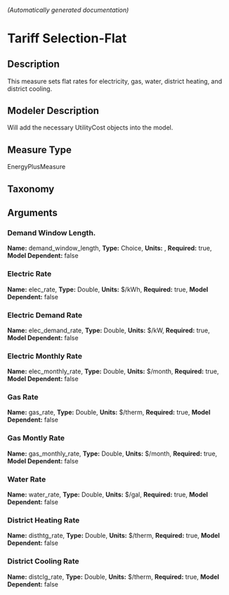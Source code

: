 

###### (Automatically generated documentation)

# Tariff Selection-Flat

## Description
This measure sets flat rates for electricity, gas, water, district heating, and district cooling.

## Modeler Description
Will add the necessary UtilityCost objects into the model.

## Measure Type
EnergyPlusMeasure

## Taxonomy


## Arguments


### Demand Window Length.

**Name:** demand_window_length,
**Type:** Choice,
**Units:** ,
**Required:** true,
**Model Dependent:** false

### Electric Rate

**Name:** elec_rate,
**Type:** Double,
**Units:** $/kWh,
**Required:** true,
**Model Dependent:** false

### Electric Demand Rate

**Name:** elec_demand_rate,
**Type:** Double,
**Units:** $/kW,
**Required:** true,
**Model Dependent:** false

### Electric Monthly Rate

**Name:** elec_monthly_rate,
**Type:** Double,
**Units:** $/month,
**Required:** true,
**Model Dependent:** false

### Gas Rate

**Name:** gas_rate,
**Type:** Double,
**Units:** $/therm,
**Required:** true,
**Model Dependent:** false

### Gas Montly Rate

**Name:** gas_monthly_rate,
**Type:** Double,
**Units:** $/month,
**Required:** true,
**Model Dependent:** false

### Water Rate

**Name:** water_rate,
**Type:** Double,
**Units:** $/gal,
**Required:** true,
**Model Dependent:** false

### District Heating Rate

**Name:** disthtg_rate,
**Type:** Double,
**Units:** $/therm,
**Required:** true,
**Model Dependent:** false

### District Cooling Rate

**Name:** distclg_rate,
**Type:** Double,
**Units:** $/therm,
**Required:** true,
**Model Dependent:** false




